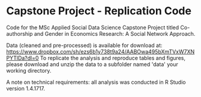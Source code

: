# Capstone Project - Replication Code 

Code for the MSc Applied Social Data Science Capstone Project titled Co-authorship and Gender in Economics Research: A Social Network Approach.

Data (cleaned and pre-processed) is available for download at: https://www.dropbox.com/sh/ezs6b1y738t9a24/AABOwa495bXmTVxW7XNPYTlDa?dl=0
To replicate the analysis and reproduce tables and figures, please download and unzip the data to a subfolder named 'data' your working directory.

A note on technical requirements: all analysis was conducted in R Studio version 1.4.1717.
